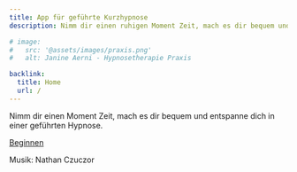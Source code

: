 ```yaml
---
title: App für geführte Kurzhypnose
description: Nimm dir einen ruhigen Moment Zeit, mach es dir bequem und lass dich von meiner App in einen Zustand tiefer Entspannung führen.

# image:
#   src: '@assets/images/praxis.png'
#   alt: Janine Aerni - Hypnosetherapie Praxis

backlink:
  title: Home
  url: /
---
```


<script type="application/ld+json">
    {
        "@context": "https://schema.org",
        "@type": "WebApplication",
        "name": "Geführte Kurzhypnose App",
        "url": "https://bern-hypnose.ch/app/",
        "description": "Nimm dir einen ruhigen Moment Zeit, mach es dir bequem und lass dich von meiner App in einen Zustand tiefer Entspannung führen.",
        "applicationCategory": "LifestyleApplication",
        "operatingSystem": "Web",
        "offers": {
            "@type": "Offer",
            "price": "0.00",
            "priceCurrency": "CHF"
        },
        "author": {
            "@type": "Person",
            "name": "Janine Aerni"
        },
        "inLanguage": "de"
    }
</script>

Nimm dir einen Moment Zeit, mach es dir bequem und entspanne dich in einer geführten Hypnose.

<a
  href="/app/start/"
  class="inline-flex no-prose items-center justify-center px-6 py-3 text-base leading-tight font-bold text-white bg-red-600 border border-red-600 rounded-full transition hover:bg-red-500 hover:text-red-50 no-underline">Beginnen</a>

Musik: Nathan Czuczor
